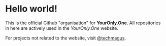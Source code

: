 # Hello world!

This is the official Github "organisation" for **YourOnly.One**. All repositories in here are actively used in the *YourOnly.One* website.

For projects not related to the website, visit [@techmagus](https://github.com/techmagus).
